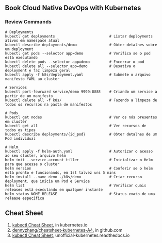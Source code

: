 ## Book Cloud Native DevOps with Kubernetes
### Review Commands
```shell
# Deployments
kubectl get deployments                         # Listar deployments ativos em namespace atual 
kubectl describe deployments/demo               # Obter detalhes sobre um deployment
kubectl get pods --selector app=demo            # Verifica se o pod está executando
kubectl delete pods --selector app=demo         # Encerrar o pod 
kubectl delete all --selector app=demo          # Desativa o deployment e faz limpeza geral
kubectl apply -f k8s/deployment.yaml            # Submete o arquivo manifesto YAML ao cluster

# Services
kubectl port-fowrward service/demo 9999:8888    # Criando um service a partir de um manifesto 
kubectl delete all -f k8s/                      # Fazendo a limpeza de todos os recursos na pasta de manifestos

# Pods
kubectl get nodes                               # Ver os nós presentes em cluster
kubectl get all                                 # Ver recursos de todos os tipos
kubectl describe deployments/{id_pod}           # Obter detalhes de um Pod individual

# Helm
kubectl apply -f helm-auth.yaml                 # Autorizar o acesso ao seu cluster, arquivo helm 
helm init --service-account tiller              # Inicializar o Helm para que acesse o cluster
helm version                                    # Conferir se o helm está pronto e funcionando, em 1st talvez uns 5 mins
helm install --name demo ./k8s/demo             # Criar recurso deployment, que inicia um Pod e Service
helm list                                       # Verificar quais releases estã executando em qualquer instante
helm status NOME_RELEASE                        # Status exato de uma release específica
```

## Cheat Sheet

1. [kubectl Cheat Sheet](https://kubernetes.io/docs/reference/kubectl/cheatsheet/), in kubernetes.io
1. [dennyzhang/cheatsheet-kubernetes-A4](https://github.com/dennyzhang/cheatsheet-kubernetes-A4), in github.com
1.  [kubectl Cheat Sheet](unofficial-kubernetes.readthedocs.io), unofficial-kubernetes.readthedocs.io
